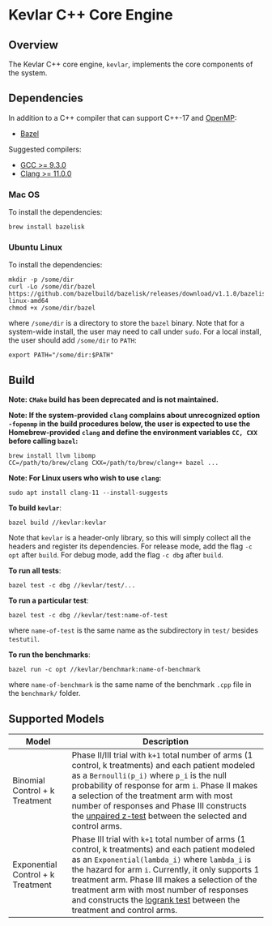 # Kevlar C++ Core Engine

## Overview

The Kevlar C++ core engine, `kevlar`,
implements the core components of the system.

## Dependencies

In addition to a C++ compiler that can support C++-17 and [OpenMP](https://www.openmp.org/):
- [Bazel](https://bazel.build/)

Suggested compilers:
- [GCC >= 9.3.0](https://gcc.gnu.org/)
- [Clang >= 11.0.0](https://clang.llvm.org/)

### Mac OS

To install the dependencies:
```
brew install bazelisk 
```

### Ubuntu Linux

To install the dependencies:
```
mkdir -p /some/dir
curl -Lo /some/dir/bazel https://github.com/bazelbuild/bazelisk/releases/download/v1.1.0/bazelisk-linux-amd64
chmod +x /some/dir/bazel
```
where `/some/dir` is a directory to store the `bazel` binary.
Note that for a system-wide install, the user may need to call under `sudo`.
For a local install, the user should add `/some/dir` to `PATH`:
```
export PATH="/some/dir:$PATH"
```

## Build

__Note: `CMake` build has been deprecated and is not maintained.__

__Note: If the system-provided `clang` complains about unrecognized option `-fopenmp`
in the build procedures below,
the user is expected to use the Homebrew-provided `clang`
and define the environment variables `CC, CXX` before calling `bazel`:__
```
brew install llvm libomp
CC=/path/to/brew/clang CXX=/path/to/brew/clang++ bazel ...
```

__Note: For Linux users who wish to use `clang`:__
```
sudo apt install clang-11 --install-suggests
```

__To build `kevlar`__:
```
bazel build //kevlar:kevlar 
```
Note that `kevlar` is a header-only library,
so this will simply collect all the headers and register its dependencies.
For release mode, add the flag `-c opt` after `build`.
For debug mode, add the flag `-c dbg` after `build`.

__To run all tests__:
```
bazel test -c dbg //kevlar/test/... 
```

__To run a particular test__:
```
bazel test -c dbg //kevlar/test:name-of-test
```
where `name-of-test` is the same name as the subdirectory in `test/`
besides `testutil`.

__To run the benchmarks__:
```
bazel run -c opt //kevlar/benchmark:name-of-benchmark
```
where `name-of-benchmark` is the same name of 
the benchmark `.cpp` file in the `benchmark/` folder.

## Supported Models

| Model | Description |
| ----- | ----------- |
| Binomial Control + k Treatment | Phase II/III trial with `k+1` total number of arms (1 control, k treatments) and each patient modeled as a `Bernoulli(p_i)` where `p_i` is the null probability of response for arm `i`. Phase II makes a selection of the treatment arm with most number of responses and Phase III constructs the [unpaired z-test](https://en.wikipedia.org/wiki/Paired_difference_test#Power_of_the_paired_Z-test) between the selected and control arms. |
| Exponential Control + k Treatment | Phase III trial with `k+1` total number of arms (1 control, k treatments) and each patient modeled as an `Exponential(lambda_i)` where `lambda_i` is the hazard for arm `i`. Currently, it only supports 1 treatment arm. Phase III makes a selection of the treatment arm with most number of responses and constructs the [logrank test](https://en.wikipedia.org/wiki/Logrank_test) between the treatment and control arms. |
